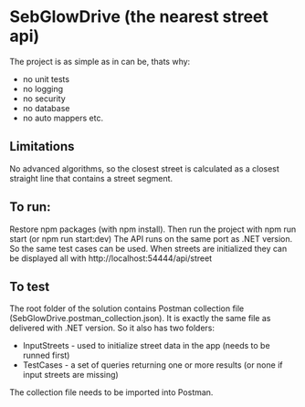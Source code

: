 SebGlowDrive (the nearest street api)
====================

The project is as simple as in can be, thats why:

* no unit tests
* no logging
* no security
* no database
* no auto mappers etc.

## Limitations
No advanced algorithms, so the closest street is calculated as a closest straight line that contains a street segment.

## To run:
Restore npm packages (with npm install). Then run the project with npm run start (or npm run start:dev)
The API runs on the same port as .NET version. So the same test cases can be used.
When streets are initialized they can be displayed all with http://localhost:54444/api/street

## To test
The root folder of the solution contains Postman collection file (SebGlowDrive.postman_collection.json). It is exactly the same file as delivered with .NET version. So it also has two folders:

* InputStreets - used to initialize street data in the app (needs to be runned first)
* TestCases - a set of queries returning one or more results (or none if input streets are missing)

The collection file needs to be imported into Postman.
